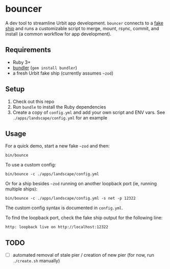 # bouncer

A dev tool to streamline Urbit app development. `bouncer` connects to a [fake ship](https://developers.urbit.org/guides/core/environment#creating-a-fake-ship) and runs a customizable script to merge, mount, rsync, commit, and install (a common workflow for app development).

## Requirements

- Ruby 3+
- [bundler](https://bundler.io/) (`gem install bundler`)
- a fresh Urbit fake ship (currently assumes `~zod`)

## Setup

1. Check out this repo
2. Run `bundle` to install the Ruby dependencies
3. Create a copy of `config.yml` and add your own script and ENV vars. See `./apps/landscape/config.yml` for an example

## Usage

For a quick demo, start a new fake `~zod` and then:
```
bin/bounce
```

To use a custom config:
```
bin/bounce -c ./apps/landscape/config.yml
```

Or for a ship besides `~zod` running on another loopback port (ie, running multiple ships):
```
bin/bounce -c ./apps/landscape/config.yml -s net -p 12322
```

The custom config syntax is documented in `config.yml`.

To find the loopback port, check the fake ship output for the following line:
```
http: loopback live on http://localhost:12322
```

## TODO

- [ ] automated removal of stale pier / creation of new pier (for now, run `./create.sh` manually)

